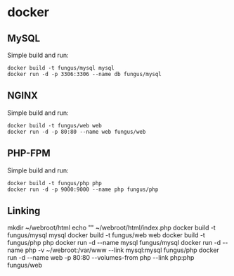 docker
======
MySQL
-----
Simple build and run: 
```
docker build -t fungus/mysql mysql
docker run -d -p 3306:3306 --name db fungus/mysql 
```
NGINX
-----
Simple build and run:
```
docker build -t fungus/web web
docker run -d -p 80:80 --name web fungus/web
```
PHP-FPM
-------
Simple build and run:
```
docker build -t fungus/php php
docker run -d -p 9000:9000 --name php fungus/php
```

Linking
-------
mkdir ~/webroot/html
echo "<?php phpinfo(); ?>" ~/webroot/html/index.php
docker build -t fungus/mysql mysql
docker build -t fungus/web web
docker build -t fungus/php php
docker run -d --name mysql fungus/mysql
docker run -d --name php -v ~/webroot:/var/www --link mysql:mysql fungus/php
docker run -d --name web -p 80:80 --volumes-from php --link php:php fungus/web

